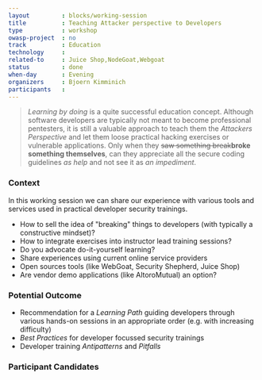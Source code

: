 ```yaml
---
layout         : blocks/working-session
title          : Teaching Attacker perspective to Developers
type           : workshop
owasp-project  : no
track          : Education
technology     :
related-to     : Juice Shop,NodeGoat,Webgoat
status         : done
when-day       : Evening
organizers     : Bjoern Kimminich
participants   : 
---
```


> _Learning by doing_ is a quite successful education concept. Although
> software developers are typically not meant to become professional
> pentesters, it is still a valuable approach to teach them the
> _Attackers Perspective_ and let them loose practical hacking exercises
> or vulnerable applications. Only when they ~~saw something
> break~~**broke something themselves**, can they appreciate all the
> secure coding guidelines _as help_ and not see it as _an impediment_.

### Context

In this working session we can share our experience with various tools
and services used in practical developer security trainings.

- How to sell the idea of "breaking" things to developers (with
  typically a constructive mindset)?
- How to integrate exercises into instructor lead training sessions?
- Do you advocate do-it-yourself learning?
- Share experiences using current online service providers
- Open sources tools (like WebGoat, Security Shepherd, Juice Shop)
- Are vendor demo applications (like AltoroMutual) an option?

### Potential Outcome

- Recommendation for a _Learning Path_ guiding developers through
  various hands-on sessions in an appropriate order (e.g. with
  increasing difficulty)
- _Best Practices_ for developer focussed security trainings
- Developer training _Antipatterns_ and _Pitfalls_

### Participant Candidates